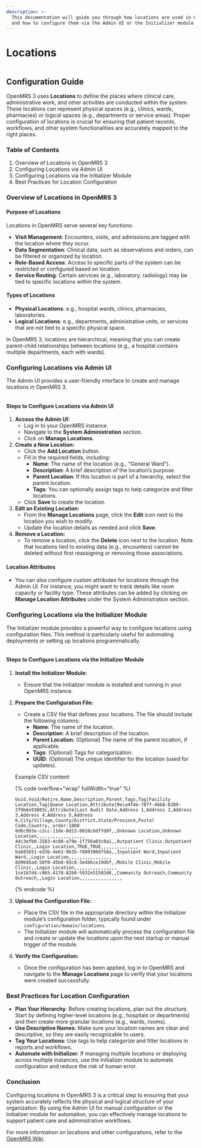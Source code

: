 ```yaml
---
description: >-
  This documentation will guide you through how locations are used in OpenMRS 3
  and how to configure them via the Admin UI or the Initializer module.
---
```


# Locations

<div data-full-width="true">

<figure><img src="../../.gitbook/assets/Screenshot 2024-08-16 at 9.47.37 AM (1).png" alt=""><figcaption></figcaption></figure>

</div>

## Configuration Guide

OpenMRS 3 uses **Locations** to define the places where clinical care, administrative work, and other activities are conducted within the system. These locations can represent physical spaces (e.g., clinics, wards, pharmacies) or logical spaces (e.g., departments or service areas). Proper configuration of locations is crucial for ensuring that patient records, workflows, and other system functionalities are accurately mapped to the right places.



### Table of Contents

1. Overview of Locations in OpenMRS 3
2. Configuring Locations via Admin UI
3. Configuring Locations via the Initializer Module
4. Best Practices for Location Configuration

### Overview of Locations in OpenMRS 3

#### Purpose of Locations

Locations in OpenMRS serve several key functions:

* **Visit Management**: Encounters, visits, and admissions are tagged with the location where they occur.
* **Data Segmentation**: Clinical data, such as observations and orders, can be filtered or organized by location.
* **Role-Based Access**: Access to specific parts of the system can be restricted or configured based on location.
* **Service Routing**: Certain services (e.g., laboratory, radiology) may be tied to specific locations within the system.

#### Types of Locations

* **Physical Locations**: e.g., hospital wards, clinics, pharmacies, laboratories.
* **Logical Locations**: e.g., departments, administrative units, or services that are not tied to a specific physical space.

In OpenMRS 3, locations are hierarchical, meaning that you can create parent-child relationships between locations (e.g., a hospital contains multiple departments, each with wards).

### Configuring Locations via Admin UI

The Admin UI provides a user-friendly interface to create and manage locations in OpenMRS 3.

<div data-full-width="true">

<figure><img src="../../.gitbook/assets/Screenshot 2024-08-16 at 9.55.27 AM.png" alt=""><figcaption></figcaption></figure>

</div>

#### Steps to Configure Locations via Admin UI

1. **Access the Admin UI:**
   * Log in to your OpenMRS instance.
   * Navigate to the **System Administration** section.
   * Click on **Manage Locations**.
2. **Create a New Location:**
   * Click the **Add Location** button.
   * Fill in the required fields, including:
     * **Name**: The name of the location (e.g., "General Ward").
     * **Description**: A brief description of the location’s purpose.
     * **Parent Location**: If this location is part of a hierarchy, select the parent location.
     * **Tags**: You can optionally assign tags to help categorize and filter locations.
   * Click **Save** to create the location.
3. **Edit an Existing Location:**
   * From the **Manage Locations** page, click the **Edit** icon next to the location you wish to modify.
   * Update the location details as needed and click **Save**.
4. **Remove a Location:**
   * To remove a location, click the **Delete** icon next to the location. Note that locations tied to existing data (e.g., encounters) cannot be deleted without first reassigning or removing those associations.

#### Location Attributes

* You can also configure custom attributes for locations through the Admin UI. For instance, you might want to track details like room capacity or facility type. These attributes can be added by clicking on **Manage Location Attributes** under the System Administration section.

### Configuring Locations via the Initializer Module

The Initializer module provides a powerful way to configure locations using configuration files. This method is particularly useful for automating deployments or setting up locations programmatically.

<div data-full-width="true">

<figure><img src="../../.gitbook/assets/Screenshot 2024-08-16 at 10.07.17 AM.png" alt=""><figcaption></figcaption></figure>

</div>

#### Steps to Configure Locations via the Initializer Module

1. **Install the Initializer Module:**
   * Ensure that the Initializer module is installed and running in your OpenMRS instance.
2.  **Prepare the Configuration File:**

    * Create a CSV file that defines your locations. The file should include the following columns:
      * **Name**: The name of the location.
      * **Description**: A brief description of the location.
      * **Parent Location**: (Optional) The name of the parent location, if applicable.
      * **Tags**: (Optional) Tags for categorization.
      * **UUID**: (Optional) The unique identifier for the location (used for updates).

    Example CSV content:

    {% code overflow="wrap" fullWidth="true" %}
    ```csv
    Uuid,Void/Retire,Name,Description,Parent,Tags,Tag|Facility Location,Tag|Queue Location,Attribute|9eca4f4e-707f-4bb8-8289-2f9b6e93803c,Attribute|Last Audit Date,Address 1,Address 2,Address 3,Address 4,Address 5,Address 6,City/Village,County/District,State/Province,Postal Code,Country,_order:1000
    8d6c993e-c2cc-11de-8d13-0010c6dffd0f,,Unknown Location,Unknown Location,,,,,,,,,,,,,,,,,,
    44c3efb0-2583-4c80-a79e-1f756a03c0a1,,Outpatient Clinic,Outpatient Clinic,,Login Location,TRUE,TRUE,,,,,,,,,,,,,,
    ba685651-ed3b-4e63-9b35-78893060758a,,Inpatient Ward,Inpatient Ward,,Login Location,,,,,,,,,,,,,,,,
    8d9045ad-50f0-45b8-93c8-3ed4bce19dbf,,Mobile Clinic,Mobile Clinic,,Login Location,,,,,,,,,,,,,,,,
    1ce1b7d4-c865-4178-82b0-5932e51503d6,,Community Outreach,Community Outreach,,Login Location,,,,,,,,,,,,,,,,
    ```
    {% endcode %}
3. **Upload the Configuration File:**
   * Place the CSV file in the appropriate directory within the Initializer module’s configuration folder, typically found under `configuration/domain/locations`.
   * The Initializer module will automatically process the configuration file and create or update the locations upon the next startup or manual trigger of the module.
4. **Verify the Configuration:**
   * Once the configuration has been applied, log in to OpenMRS and navigate to the **Manage Locations** page to verify that your locations were created successfully.

### Best Practices for Location Configuration

* **Plan Your Hierarchy**: Before creating locations, plan out the structure. Start by defining higher-level locations (e.g., hospitals or departments) and then create more granular locations (e.g., wards, rooms).
* **Use Descriptive Names**: Make sure your location names are clear and descriptive, so they are easily recognizable to users.
* **Tag Your Locations**: Use tags to help categorize and filter locations in reports and workflows.
* **Automate with Initializer**: If managing multiple locations or deploying across multiple instances, use the Initializer module to automate configuration and reduce the risk of human error.

### Conclusion

Configuring locations in OpenMRS 3 is a critical step to ensuring that your system accurately reflects the physical and logical structure of your organization. By using the Admin UI for manual configuration or the Initializer module for automation, you can effectively manage locations to support patient care and administrative workflows.

For more information on locations and other configurations, refer to the [OpenMRS Wiki](https://wiki.openmrs.org/).
